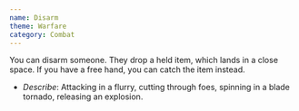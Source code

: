 ```yaml
---
name: Disarm
theme: Warfare
category: Combat
---
```


You can disarm someone. They drop a held item, which lands in a close space. If you have a free hand, you can catch the item instead.

* *Describe*: Attacking in a flurry, cutting through foes, spinning in a blade tornado, releasing an explosion.